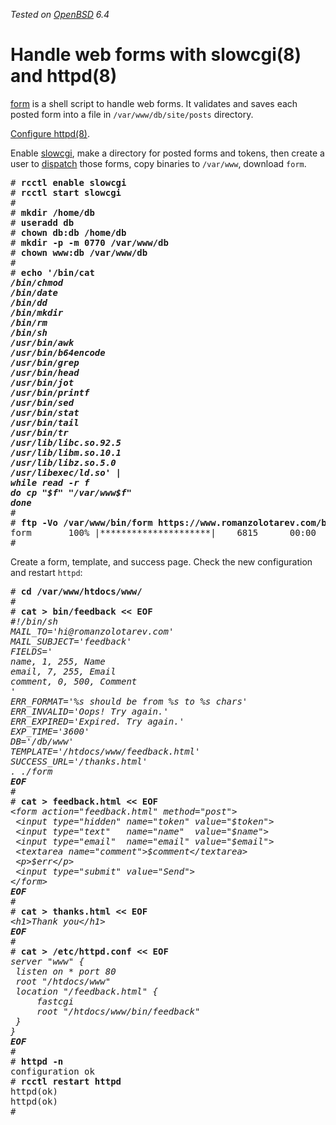 _Tested on [OpenBSD](/openbsd/) 6.4_

# Handle web forms with slowcgi(8) and httpd(8)

[form](/bin/form) is a shell script to handle web forms. It validates
and saves each posted form into a file in `/var/www/db/site/posts` directory.

[Configure httpd(8)](/openbsd/httpd.html).

Enable [slowcgi](https://man.openbsd.org/slowcgi), make a directory
for posted forms and tokens, then create a user to
[dispatch](dispatch.html) those forms, copy binaries to `/var/www`,
download `form`.

<pre>
# <b>rcctl enable slowcgi</b>
# <b>rcctl start slowcgi</b>
#
# <b>mkdir /home/db</b>
# <b>useradd db</b>
# <b>chown db:db /home/db</b>
# <b>mkdir -p -m 0770 /var/www/db</b>
# <b>chown www:db /var/www/db</b>
#
# <b>echo '/bin/cat</i>
<i>/bin/chmod</i>
<i>/bin/date</i>
<i>/bin/dd</i>
<i>/bin/mkdir</i>
<i>/bin/rm</i>
<i>/bin/sh</i>
<i>/usr/bin/awk</i>
<i>/usr/bin/b64encode</i>
<i>/usr/bin/grep</i>
<i>/usr/bin/head</i>
<i>/usr/bin/jot</i>
<i>/usr/bin/printf</i>
<i>/usr/bin/sed</i>
<i>/usr/bin/stat</i>
<i>/usr/bin/tail</i>
<i>/usr/bin/tr</i>
<i>/usr/lib/libc.so.92.5</i>
<i>/usr/lib/libm.so.10.1</i>
<i>/usr/lib/libz.so.5.0</i>
<i>/usr/libexec/ld.so' |</b></i>
<i><b>while read -r f</b></i>
<i><b>do cp "$f" "/var/www$f"</b></i>
<i><b>done</b></i>
#
# <b>ftp -Vo /var/www/bin/form https://www.romanzolotarev.com/bin/form</b>
form       100% |*********************|    6815      00:00
#
</pre>

Create a form, template, and success page. Check the new configuration and restart `httpd`:

<pre>
# <b>cd /var/www/htdocs/www/</b>
#
# <b>cat &gt; bin/feedback &lt;&lt; EOF</b>
<i>#!/bin/sh</i>
<i>MAIL_TO='<em>hi@romanzolotarev.com</em>'</i>
<i>MAIL_SUBJECT='<em>feedback</em>'</i>
<i>FIELDS='</i>
<i><em>name, 1, 255, Name</em></i>
<i><em>email, 7, 255, Email</em></i>
<i><em>comment, 0, 500, Comment</em></i>
<i>'</i>
<i>ERR_FORMAT='%s should be from %s to %s chars'</i>
<i>ERR_INVALID='Oops! Try again.'</i>
<i>ERR_EXPIRED='Expired. Try again.'</i>
<i>EXP_TIME='3600'</i>
<i>DB='/db/www'</i>
<i>TEMPLATE='/htdocs/www/feedback.html'</i>
<i>SUCCESS_URL='/thanks.html'</i>
<i>. ./form</i>
<i><b>EOF</b></i>
#
# <b>cat &gt; feedback.html &lt;&lt; EOF</b>
<i>&ltform action="feedback.html" method="post"&gt;</i>
<i><em>	&lt;input type="hidden" name="token" value="$token"&gt;</em></i>
<i><em>	&lt;input type="text"   name="name"  value="$name"&gt;</em></i>
<i><em>	&lt;input type="email"  name="email" value="$email"&gt;</em></i>
<i><em>	&lt;textarea name="comment"&gt;$comment&lt;/textarea&gt;</em></i>
<i>	&lt;p&gt;$err&lt;/p&gt;</i>
<i>	&lt;input type="submit" value="Send"&gt;</i>
<i>&lt;/form></i>
<i><b>EOF</b></i>
#
# <b>cat &gt; thanks.html &lt;&lt; EOF</b>
<i>&lt;h1&gt;Thank you&lt;/h1&gt;</i>
<i><b>EOF</b></i>
#
# <b>cat &gt; /etc/httpd.conf &lt;&lt; EOF</b>
<i>server "www" {</i>
<i>	listen on * port 80</i>
<i>	root "/htdocs/www"</i>
<i>	location "/feedback.html" {</i>
<i>		fastcgi</i>
<i>		root "/htdocs/www/bin/feedback"</i>
<i>	}</i>
<i>}</i>
<i><b>EOF</b></i>
#
# <b>httpd -n</b>
configuration ok
# <b>rcctl restart httpd</b>
httpd(ok)
httpd(ok)
#
</pre>
